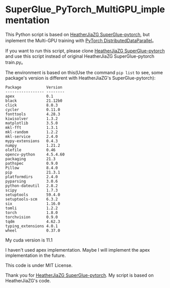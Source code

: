 # SuperGlue_PyTorch_MultiGPU_implementation

This Python script is based on [HeatherJiaZG SuperGlue-pytorch](https://github.com/HeatherJiaZG/SuperGlue-pytorch), but inplement the Multi-GPU training with [PyTorch DistributedDataParallel](https://pytorch.org/docs/1.8.0/generated/torch.nn.parallel.DistributedDataParallel.htmls)。

If you want to run this script, please clone [HeatherJiaZG SuperGlue-pytorch](https://github.com/HeatherJiaZG/SuperGlue-pytorch) and use this script instead of original HeatherJiaZG SuperGlue-pytorch train.py。

The environment is based on this(Use the command `pip list` to see, some package's version is different with HeatherJiaZG's SuperGlue-pytorch):
```
Package           Version
----------------- --------
apex              0.1
black             21.12b0
click             8.0.3
cycler            0.11.0
fonttools         4.28.3
kiwisolver        1.3.2
matplotlib        3.5.0
mkl-fft           1.3.1
mkl-random        1.2.2
mkl-service       2.4.0
mypy-extensions   0.4.3
numpy             1.21.2
olefile           0.46
opencv-python     4.5.4.60
packaging         21.3
pathspec          0.9.0
Pillow            8.4.0
pip               21.3.1
platformdirs      2.4.0
pyparsing         3.0.6
python-dateutil   2.8.2
scipy             1.7.3
setuptools        59.4.0
setuptools-scm    6.3.2
six               1.16.0
tomli             1.2.2
torch             1.8.0
torchvision       0.9.0
tqdm              4.62.3
typing_extensions 4.0.1
wheel             0.37.0
```
My cuda version is 11.1

I haven't used apex implementation. Maybe I will implement the apex implementation in the future.

This code is under MIT License.

Thank you for [HeatherJiaZG SuperGlue-pytorch](https://github.com/HeatherJiaZG/SuperGlue-pytorch). My script is based on HeatherJiaZG's code.